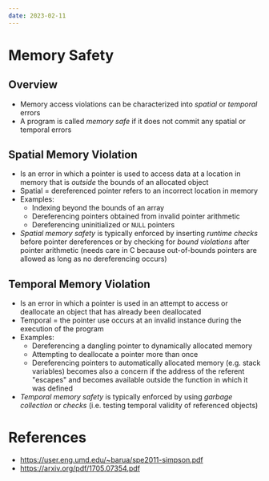 ```yaml
---
date: 2023-02-11
---
```


# Memory Safety

## Overview

- Memory access violations can be characterized into _spatial_ or _temporal_ errors
- A program is called _memory safe_ if it does not commit any spatial or temporal
  errors

## Spatial Memory Violation

- Is an error in which a pointer is used to access data at a location in memory
  that is _outside_ the bounds of an allocated object
- Spatial = dereferenced pointer refers to an incorrect location in memory
- Examples:
  - Indexing beyond the bounds of an array
  - Dereferencing pointers obtained from invalid pointer arithmetic
  - Dereferencing uninitialized or `NULL` pointers
- _Spatial memory safety_ is typically enforced by inserting _runtime checks_
  before pointer dereferences or by checking for _bound violations_ after pointer
  arithmetic (needs care in C because out-of-bounds pointers are allowed as long
  as no dereferencing occurs)

## Temporal Memory Violation

- Is an error in which a pointer is used in an attempt to access or deallocate
  an object that has already been deallocated
- Temporal = the pointer use occurs at an invalid instance during the execution
  of the program
- Examples:
  - Dereferencing a dangling pointer to dynamically allocated memory
  - Attempting to deallocate a pointer more than once
  - Dereferencing pointers to automatically allocated memory (e.g. stack variables)
    becomes also a concern if the address of the referent "escapes" and becomes
    available outside the function in which it was defined
- _Temporal memory safety_ is typically enforced by using _garbage collection_ or
  _checks_ (i.e. testing temporal validity of referenced objects)

# References

- https://user.eng.umd.edu/~barua/spe2011-simpson.pdf
- https://arxiv.org/pdf/1705.07354.pdf
